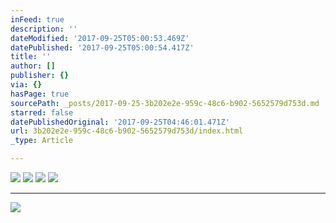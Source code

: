 ```yaml
---
inFeed: true
description: ''
dateModified: '2017-09-25T05:00:53.469Z'
datePublished: '2017-09-25T05:00:54.417Z'
title: ''
author: []
publisher: {}
via: {}
hasPage: true
sourcePath: _posts/2017-09-25-3b202e2e-959c-48c6-b902-5652579d753d.md
starred: false
datePublishedOriginal: '2017-09-25T04:46:01.471Z'
url: 3b202e2e-959c-48c6-b902-5652579d753d/index.html
_type: Article

---
```

![](https://the-grid-user-content.s3-us-west-2.amazonaws.com/d0093803-d5f3-4ec5-bd19-0468a77bb918.jpg)
![](https://the-grid-user-content.s3-us-west-2.amazonaws.com/01a2687a-40b4-4c3c-97d9-be2dfe1aa694.jpg)
![](https://the-grid-user-content.s3-us-west-2.amazonaws.com/f75c1898-3bd8-4d14-ab11-348516e48451.jpg)
![](https://the-grid-user-content.s3-us-west-2.amazonaws.com/019043fd-eca5-4db3-bb9a-67eadd9b035f.jpg)

---

![](https://the-grid-user-content.s3-us-west-2.amazonaws.com/e92653d4-f7df-42df-82a0-34473bc4ab57.jpg)